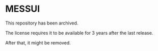 
# **MESSUI** #


This repository has been archived.

The license requires it to be available for 3 years after the last release.

After that, it might be removed.
